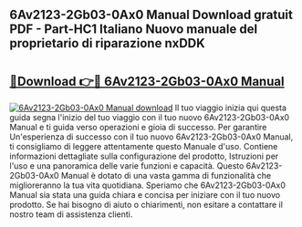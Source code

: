 ## 6Av2123-2Gb03-0Ax0 Manual Download gratuit PDF - Part-HC1 Italiano Nuovo manuale del proprietario di riparazione nxDDK

# <h2><a href="http://dfdf59.blite.top/?on=6Av2123-2Gb03-0Ax0+Manual">🔗Download 👉🔴 6Av2123-2Gb03-0Ax0 Manual</a></h2>

[![6Av2123-2Gb03-0Ax0 Manual download](https://i.imgur.com/lujVjoI.png)](http://dfdf59.blite.top/?on=6Av2123-2Gb03-0Ax0+Manual)
Il tuo viaggio inizia qui questa guida segna l'inizio del tuo viaggio con il tuo nuovo 6Av2123-2Gb03-0Ax0 Manual e ti guida verso operazioni e gioia di successo. Per garantire Un'esperienza di successo con il tuo nuovo 6Av2123-2Gb03-0Ax0 Manual, ti consigliamo di leggere attentamente questo Manuale d'uso. Contiene informazioni dettagliate sulla configurazione del prodotto, Istruzioni per l'uso e una panoramica delle varie funzioni e capacità. Questo 6Av2123-2Gb03-0Ax0 Manual è dotato di una vasta gamma di funzionalità che miglioreranno la tua vita quotidiana. Speriamo che 6Av2123-2Gb03-0Ax0 Manual sia stata una guida chiara e concisa per iniziare con il tuo nuovo prodotto. Se hai bisogno di aiuto o chiarimenti, non esitare a contattare il nostro team di assistenza clienti.
